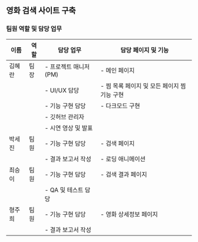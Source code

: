 ## 영화 검색 사이트 구축

### 팀원 역할 및 담당 업무

| 이름   | 역할 | 담당 업무             | 담당 페이지 및 기능                          |
| ------ | ---- | --------------------- | -------------------------------------------- |
| 김혜란 | 팀장 | - 프로젝트 매니저(PM) | - 메인 페이지                                |
|        |      | - UI/UX 담당          | - 찜 목록 페이지 및 모든 페이지 찜 기능 구현 |
|        |      | - 기능 구현 담당      | - 다크모드 구현                              |
|        |      | - 깃허브 관리자       |                                              |
|        |      | - 시연 영상 및 발표   |                                              |
| 박세진 | 팀원 | - 기능 구현 담당      | - 검색 페이지                                |
|        |      | - 결과 보고서 작성    | - 로딩 애니메이션                            |
| 최승이 | 팀원 | - 기능 구현 담당      | - 검색 결과 페이지                           |
|        |      | - QA 및 테스트 담당   |                                              |
| 형주희 | 팀원 | - 기능 구현 담당      | - 영화 상세정보 페이지                       |
|        |      | - 결과 보고서 작성    |                                              |
